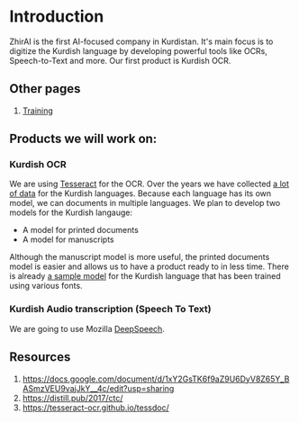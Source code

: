 # Introduction

ZhirAI is the first AI-focused company in Kurdistan. It's main focus is to digitize the Kurdish language by developing powerful tools like OCRs, Speech-to-Text and more. Our first product is Kurdish OCR.

## Other pages

1. [Training](./training.md)

## Products we will work on:

### Kurdish OCR

We are using [Tesseract](https://github.com/tesseract-ocr/tesseract) for the OCR. Over the years we have collected [a lot of data](https://github.com/developerstree/kurdishresources) for the Kurdish languages. Because each language has its own model, we can documents in multiple languages. We plan to develop two models for the Kurdish langauge:

- A model for printed documents
- A model for manuscripts

Although the manuscript model is more useful, the printed documents model is easier and allows us to have a product ready to  in less time. There is already [a sample model](https://github.com/Shreeshrii/tesstrain-ckb) for the Kurdish language that has been trained using various fonts.

### Kurdish Audio transcription (Speech To Text)

We are going to use Mozilla [DeepSpeech](https://github.com/mozilla/DeepSpeech).

## Resources

1. https://docs.google.com/document/d/1xY2GsTK6f9aZ9U6DyV8Z65Y_BASmzVEU9vajJkY__4c/edit?usp=sharing
2. https://distill.pub/2017/ctc/
3. https://tesseract-ocr.github.io/tessdoc/